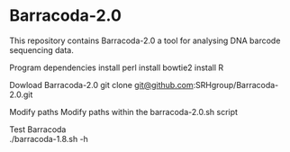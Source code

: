 # Barracoda-2.0
This repository contains Barracoda-2.0 a tool for analysing DNA barcode sequencing data. 

Program dependencies
install perl 
install bowtie2 
install R 

Dowload Barracoda-2.0 
git clone git@github.com:SRHgroup/Barracoda-2.0.git

Modify paths 
Modify paths within the barracoda-2.0.sh script

Test Barracoda  
./barracoda-1.8.sh -h
